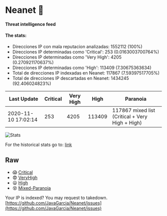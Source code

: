 # Neanet :hocho:
#### Threat intelligence feed
#### The stats:

- Direcciones IP con mala reputacion analizadas: 1552112 (100%)
- Direcciones IP determinadas como 'Critical':  253 (0.0163003700764%)
- Direcciones IP determinadas como 'Very High':  4205 (0.270921170637%)
- Direcciones IP determinadas como 'High':  113409 (7.30675363634)
- Total de direcciones IP indexadas en Neanet:  117867 (7.59397517705%)
- Total de direcciones IP descartadas en Neanet:  1434245 (92.406024823%)

| Last Update | Critical | Very High | High | Paranoia |
| --- | --- | --- | --- | --- |
| 2020-11-10 17:02:14 | 253 | 4205 | 113409 | 117867 mixed list (Critical + Very High + High)|

![Stats](https://docs.google.com/spreadsheets/d/e/2PACX-1vSnaNMIXVabIpDJjufMlzH7poXnshF3mgd8Is1g9ytUEzVsP5my4Trn8f-xkoLLQ38xpL3HtmUexLo6/pubchart?oid=501124687&format=image)

For the historical stats go to: [link](/stats.csv)
## Raw
- :scream: [Critical](https://raw.githubusercontent.com/JavaGarcia/Neanet/master/blacklists/neanet_critical.txt)
- :fearful: [VeryHigh](https://raw.githubusercontent.com/JavaGarcia/Neanet/master/blacklists/neanet_veryHigh.txtt)
- :frowning: [High](https://raw.githubusercontent.com/JavaGarcia/Neanet/master/blacklists/neanet_high.txt)
- :dizzy_face: [Mixed-Paranoia](https://raw.githubusercontent.com/JavaGarcia/Neanet/master/blacklists/neanet_all.txt)


Your IP is indexed? You may request to takedown. [https://github.com/JavaGarcia/Neanet/issues](https://github.com/JavaGarcia/Neanet/issues)





























































































































































































































































































































































































































































































































































































































































































































































































































































































































































































































































































































































































































































































































































































































































































































































































































































































































































































































































































































































































































































































































